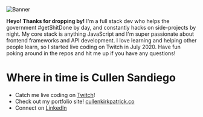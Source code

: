 ![Banner](https://github.com/cjk101812/cjk101812/blob/master/Github_Banner.gif?raw=true)

<b>Heyo! Thanks for dropping by!</b>
I'm a full stack dev who helps the government #getShitDone by day, and constantly hacks on side-projects by night.  My core stack is anything JavaScript 
and I'm super passionate about frontend frameworks and API development.  I love learning and helping other people learn, so I started live coding on Twitch in July 2020.  Have fun poking around in the repos and hit me up if you have any questions!

# Where in time is Cullen Sandiego
- Catch me live coding on <a href="https://twitch.tv/ThatsRadCullen">Twitch</a>!<a href="https://twitch.tv/ThatsRadCullen"><img src="https://assets.help.twitch.tv/Glitch_Purple_RGB.png" height="15px"/></a> 
- Check out my portfolio site! <a href="cullenkirkpatrick.co">cullenkirkpatrick.co</a>
- Connect on <a href="https://www.linkedin.com/in/cullenkirkpatrick/">LinkedIn</a>
